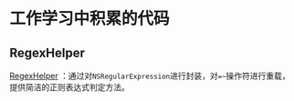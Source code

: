 # 工作学习中积累的代码

## RegexHelper

[RegexHelper](RegexHelper/RegexHelper.md) ：通过对`NSRegularExpression`进行封装，对`=~`操作符进行重载，提供简洁的正则表达式判定方法。